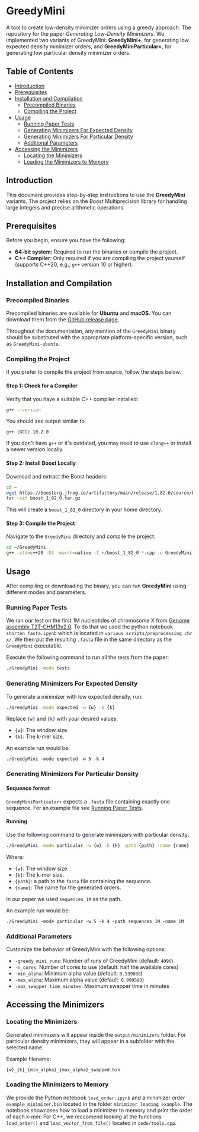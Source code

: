 # GreedyMini

A tool to create low-density minimizer orders using a greedy approach. The repository for the paper *Generating Low-Density Minimizers*. We implemented two variants of GreedyMini: **GreedyMini+**, for generating low expected density minimizer orders, and **GreedyMiniParticular+**, for generating low particular density minimizer orders.

## Table of Contents

- [Introduction](#introduction)
- [Prerequisites](#prerequisites)
- [Installation and Compilation](#installation-and-compilation)
  - [Precompiled Binaries](#precompiled-binaries)
  - [Compiling the Project](#compiling-the-project)
- [Usage](#usage)
  - [Running Paper Tests](#running-paper-tests)
  - [Generating Minimizers For Expected Density](#generating-minimizers-for-expected-density)
  - [Generating Minimizers For Particular Density](#generating-minimizers-for-particular-density)
  - [Additional Parameters](#additional-parameters)
- [Accessing the Minimizers](#accessing-the-minimizers)
  - [Locating the Minimizers](#locating-the-minimizers)
  - [Loading the Minimizers to Memory](#loading-the-minimizers-to-memory)

## Introduction

This document provides step-by-step instructions to use the **GreedyMini** variants. The project relies on the Boost Multiprecision library for handling large integers and precise arithmetic operations.

## Prerequisites

Before you begin, ensure you have the following:

- **64-bit system**: Required to run the binaries or compile the project.
- **C++ Compiler**: Only required if you are compiling the project yourself (supports C++20, e.g., `g++` version 10 or higher).

## Installation and Compilation

### Precompiled Binaries

Precompiled binaries are available for **Ubuntu** and **macOS**. You can download them from the [GitHub release page](https://github.com/OrensteinLab/GreedyMini/releases).

Throughout the documentation, any mention of the `GreedyMini` binary should be substituted with the appropriate platform-specific version, such as `GreedyMini-ubuntu`.



### Compiling the Project

If you prefer to compile the project from source, follow the steps below.

#### Step 1: Check for a Compiler

Verify that you have a suitable C++ compiler installed:

```bash
g++ --version
```

You should see output similar to:

```
g++ (GCC) 10.2.0
```

If you don't have `g++` or it's outdated, you may need to use `clang++` or install a newer version locally.

#### Step 2: Install Boost Locally

Download and extract the Boost headers:

```bash
cd ~
wget https://boostorg.jfrog.io/artifactory/main/release/1.82.0/source/boost_1_82_0.tar.gz
tar -xzf boost_1_82_0.tar.gz
```

This will create a `boost_1_82_0` directory in your home directory.

#### Step 3: Compile the Project

Navigate to the `GreedyMini` directory and compile the project:

```bash
cd ~/GreedyMini
g++ -std=c++20 -O3 -march=native -I ~/boost_1_82_0 *.cpp -o GreedyMini
```

## Usage

After compiling or downloading the binary, you can run **GreedyMini** using different modes and parameters.

### Running Paper Tests

We ran our test on the first 1M nucleotides of chromosome X from [Genome assembly T2T-CHM13v2.0](https://www.ncbi.nlm.nih.gov/datasets/genome/GCF_009914755.1/). To do that we used the python notebook `shorten_fasta.ipynb` which is located in `various scripts/preprocessing chr x/`. We then put the resulting `.fasta` file in the same directory as the `GreedyMini` executable.

Execute the following command to run all the tests from the paper:

```bash
./GreedyMini -mode tests
```

### Generating Minimizers For Expected Density

To generate a minimizer with low expected density, run:

```bash
./GreedyMini -mode expected -w {w} -k {k}
```

Replace `{w}` and `{k}` with your desired values:

- `{w}`: The window size.
- `{k}`: The k-mer size.

An example run would be:
```
./GreedyMini -mode expected -w 5 -k 4
```

### Generating Minimizers For Particular Density

#### Sequence format

`GreedyMiniParticular+` expects a `.fasta` file containing exactly one sequence. For an example file see [Running Paper Tests](#running-paper-tests).

#### Running

Use the following command to generate minimizers with particular density:

```bash
./GreedyMini -mode particular -w {w} -k {k} -path {path} -name {name}
```

Where:

- `{w}`: The window size.
- `{k}`: The k-mer size.
- `{path}`: a path to the `fasta` file containing the sequence.
- `{name}`: The name for the generated orders.

In our paper we used `sequences_1M` as the path.

An example run would be:
```
./GreedyMini -mode particular -w 5 -k 4 -path sequences_1M -name 1M
```
### Additional Parameters

Customize the behavior of GreedyMini with the following options:

- `-greedy_mini_runs`: Number of runs of GreedyMini (default: `4096`)
- `-n_cores`: Number of cores to use (default: half the available cores)
- `-min_alpha`: Minimum alpha value (default: `0.939088`)
- `-max_alpha`: Maximum alpha value (default: `0.999590`)
- `-max_swapper_time_minutes`: Maximum swapper time in minutes

## Accessing the Minimizers

### Locating the Minimizers

Generated minimizers will appear inside the `output/minimizers` folder. For particular density minimizers, they will appear in a subfolder with the selected name.

Example filename:

```
{w}_{k}_{min_alpha}_{max_alpha}_swapped.bin
```

### Loading the Minimizers to Memory

We provide the Python notebook `load_order.ipynb` and a minimizer order `example_minimizer.bin` located in the folder `minimizer loading example`. The notebook showcases how to load a minimizer to memory and print the order of each k-mer. For C++, we reccomend looking at the functions `load_order()` and `load_vector_from_file()` located in `code/tools.cpp`.
